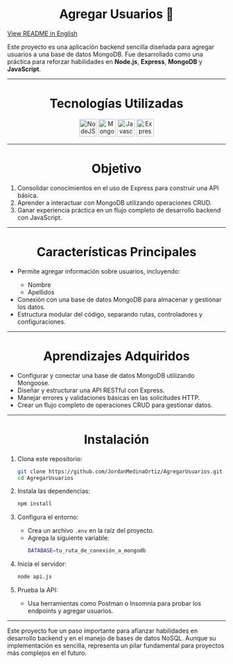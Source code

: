 <h1 align="center">Agregar Usuarios 👥</h1>

<p align="left">
  <a href="README.md" target="_blank">
    View README in English
  </a>
</p>

<p>Este proyecto es una aplicación backend sencilla diseñada para agregar usuarios a una base de datos MongoDB. Fue desarrollado como una práctica para reforzar habilidades en <b>Node.js</b>, <b>Express</b>, <b>MongoDB</b> y <b>JavaScript</b>.</p>
<hr>

<h1 align="center">Tecnologías Utilizadas</h1>
<div align="center">
  <img src="https://cdn.jsdelivr.net/gh/devicons/devicon/icons/nodejs/nodejs-original.svg" height="40" alt="NodeJS"/>
  <img src="https://cdn.jsdelivr.net/gh/devicons/devicon@latest/icons/mongodb/mongodb-original.svg" height="40" alt="MongoDB"/>
  <img src="https://cdn.jsdelivr.net/gh/devicons/devicon/icons/javascript/javascript-original.svg" height="40" alt="Javascript"/>
  <img src="https://cdn.jsdelivr.net/gh/devicons/devicon@latest/icons/express/express-original-wordmark.svg" height="40" alt="Express" />
</div>
<hr>

<h1 align="center">Objetivo</h1>
<ol>
  <li>Consolidar conocimientos en el uso de Express para construir una API básica.</li>
  <li>Aprender a interactuar con MongoDB utilizando operaciones CRUD.</li>
  <li>Ganar experiencia práctica en un flujo completo de desarrollo backend con JavaScript.</li>
</ol>
<hr>

<h1 align="center">Características Principales</h1>
<ul>
  <li>Permite agregar información sobre usuarios, incluyendo:</li>
  <ul>
    <li>Nombre</li>
    <li>Apellidos</li>
  </ul>
  <li>Conexión con una base de datos MongoDB para almacenar y gestionar los datos.</li>
  <li>Estructura modular del código, separando rutas, controladores y configuraciones.</li>
</ul>
<hr>

<h1 align="center">Aprendizajes Adquiridos</h1>
<ul>
  <li>Configurar y conectar una base de datos MongoDB utilizando Mongoose.</li>
  <li>Diseñar y estructurar una API RESTful con Express.</li>
  <li>Manejar errores y validaciones básicas en las solicitudes HTTP.</li>
  <li>Crear un flujo completo de operaciones CRUD para gestionar datos.</li>
</ul>
<hr>

<h1 align="center">Instalación</h1>

1. Clona este repositorio:

   ```sh
   git clone https://github.com/JordanMedinaOrtiz/AgregarUsuarios.git
   cd AgregarUsuarios
   ```

2. Instala las dependencias:

   ```sh
   npm install
   ```

3. Configura el entorno:

   - Crea un archivo `.env` en la raíz del proyecto.
   - Agrega la siguiente variable:
     ```sh
     DATABASE=tu_ruta_de_conexión_a_mongodb
     ```

4. Inicia el servidor:

   ```sh
   node api.js
   ```

5. Prueba la API:

   - Usa herramientas como Postman o Insomnia para probar los endpoints y agregar usuarios.

<hr>

<p>Este proyecto fue un paso importante para afianzar habilidades en desarrollo backend y en el manejo de bases de datos NoSQL. Aunque su implementación es sencilla, representa un pilar fundamental para proyectos más complejos en el futuro.</p>